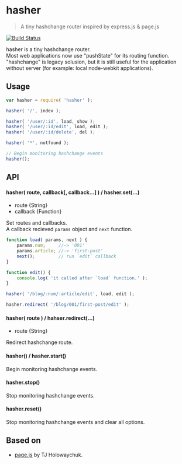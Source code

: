 hasher
======

> A tiny hashchange router inspired by express.js & page.js

[![Build Status](http://img.shields.io/travis/narirou/hasher/master.svg?style=flat-square)](https://travis-ci.org/narirou/hasher)

hasher is a tiny hashchange router.  
Most web applications now use "pushState" for its routing function.  
"hashchange" is legacy solusion, but it is still useful for the application without server 
(for example: local node-webkit applications).


Usage
-----

```javascript
var hasher = require( 'hasher' );

hasher( '/', index );

hasher( '/user/:id', load, show );
hasher( '/user/:id/edit', load, edit );
hasher( '/user/:id/delete', del );

hasher( '*', notfound );

// Begin monitoring hashchange events
hasher();
```


API
---

#### hasher( route, callback[, callback...] ) / hasher.set(...)  
- route {String}
- callback {Function}  

Set routes and callbacks.  
A callback recieved `params` object and `next` function.

```javascript
function load( params, next ) {
    params.num;     //-> '001'
    params.article; //-> 'first-post'
    next();         // run `edit` callback
}

function edit() {
    console.log( 'it called after `load` function.' );
}

hasher( '/blog/:num/:article/edit', load, edit );

hasher.redirect( '/blog/001/first-post/edit' );
```


#### hasher( route ) / hahser.redirect(...)
- route {String}

Redirect hashchange route.


#### hasher() / hasher.start()  
Begin monitoring hashchange events.


#### hasher.stop()
Stop monitoring hashchange events.


#### hasher.reset()
Stop monitoring hashchange events and clear all options.


Based on
--------

 * [page.js](https://github.com/visionmedia/page.js) by TJ Holowaychuk.

